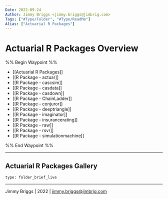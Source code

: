 ```yaml
---
Date: 2022-09-24
Author: Jimmy Briggs <jimmy.briggs@jimbrig.com>
Tags: ["#Type/Folder", "#Type/ReadMe"]
Alias: ["Actuarial R Packages"]
---
```


# Actuarial R Packages Overview

%% Begin Waypoint %%
- [[Actuarial R Packages]]
- [[R Package - actuar]]
- [[R Package - cascsim]]
- [[R Package - casdata]]
- [[R Package - casdown]]
- [[R Package - ChainLadder]]
- [[R Package - conjuror]]
- [[R Package - deeptriangle]]
- [[R Package - imaginator]]
- [[R Package - insurancerating]]
- [[R Package - raw]]
- [[R Package - rsvr]]
- [[R Package - simulationmachine]]

%% End Waypoint %%

***

## Actuarial R Packages Gallery

 
```ccard
type: folder_brief_live
```
 

***

Jimmy Briggs | 2022 | <jimmy.briggs@jimbrig.com>



